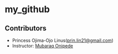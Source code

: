 # my_github
## Contributors 
- Princess Ojima-Ojo Linus([prin.lin21@gmail.com](mailto:prin.lin@gmail.com))
- Instructor: [Mubaraq Onipede](https://github.com/mubarraqqq)
